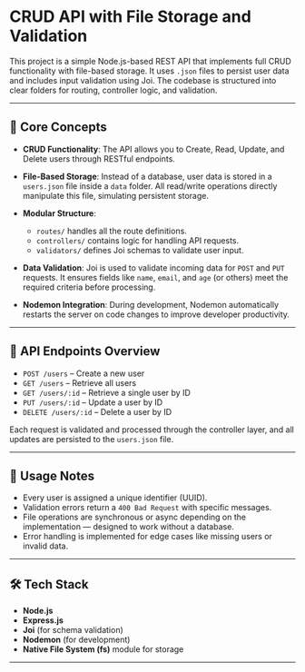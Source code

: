 # CRUD API with File Storage and Validation

This project is a simple Node.js-based REST API that implements full CRUD functionality with file-based storage. It uses `.json` files to persist user data and includes input validation using Joi. The codebase is structured into clear folders for routing, controller logic, and validation.

---

## 📌 Core Concepts

- **CRUD Functionality**: The API allows you to Create, Read, Update, and Delete users through RESTful endpoints.

- **File-Based Storage**: Instead of a database, user data is stored in a `users.json` file inside a `data` folder. All read/write operations directly manipulate this file, simulating persistent storage.

- **Modular Structure**:

  - `routes/` handles all the route definitions.
  - `controllers/` contains logic for handling API requests.
  - `validators/` defines Joi schemas to validate user input.

- **Data Validation**: Joi is used to validate incoming data for `POST` and `PUT` requests. It ensures fields like `name`, `email`, and `age` (or others) meet the required criteria before processing.

- **Nodemon Integration**: During development, Nodemon automatically restarts the server on code changes to improve developer productivity.

---

## 🔗 API Endpoints Overview

- `POST /users` – Create a new user
- `GET /users` – Retrieve all users
- `GET /users/:id` – Retrieve a single user by ID
- `PUT /users/:id` – Update a user by ID
- `DELETE /users/:id` – Delete a user by ID

Each request is validated and processed through the controller layer, and all updates are persisted to the `users.json` file.

---

## 🧩 Usage Notes

- Every user is assigned a unique identifier (UUID).
- Validation errors return a `400 Bad Request` with specific messages.
- File operations are synchronous or async depending on the implementation — designed to work without a database.
- Error handling is implemented for edge cases like missing users or invalid data.

---

## 🛠 Tech Stack

- **Node.js**
- **Express.js**
- **Joi** (for schema validation)
- **Nodemon** (for development)
- **Native File System (fs)** module for storage

---
